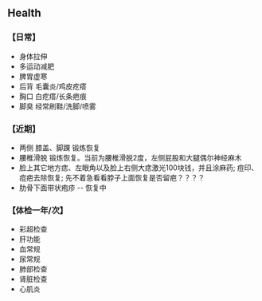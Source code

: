 ## Health

### 【日常】

* 身体拉伸
* 多运动减肥
* 脾胃虚寒
* 后背 毛囊炎/鸡皮疙瘩
* 胸口 白疙瘩/长条疤痕
* 脚臭 经常刷鞋/洗脚/喷雾

### 【近期】

* 两侧 膝盖、脚踝 锻炼恢复
* 腰椎滑脱 锻炼恢复。当前为腰椎滑脱2度，左侧屁股和大腿偶尔神经麻木
* 脸上其它地方痣、左眼角以及脸上右侧大痣激光100块钱，并且涂麻药; 痘印、痘疤去除恢复; 先不着急看看脖子上面恢复是否留疤？？？？
* 肋骨下面带状疱疹 -- 恢复中

### 【体检一年/次】

* 彩超检查
* 肝功能
* 血常规
* 尿常规
* 肺部检查
* 肾脏检查
* 心肌炎
